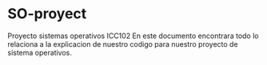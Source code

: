 # SO-proyect
Proyecto sistemas operativos ICC102
En este documento encontrara todo lo relaciona a la explicacion de nuestro codigo para nuestro proyecto de sistema operativos.
